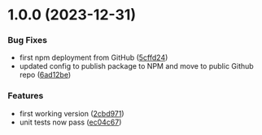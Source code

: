 # 1.0.0 (2023-12-31)


### Bug Fixes

* first npm deployment from GitHub ([5cffd24](https://github.com/rxtoolkit/fs/commit/5cffd2488fca948a4d58d2eb408b6a271c30d61f))
* updated config to publish package to NPM and move to public Github repo ([6ad12be](https://github.com/rxtoolkit/fs/commit/6ad12be622c8b984ec5b291a9456ca54ab315e39))


### Features

* first working version ([2cbd971](https://github.com/rxtoolkit/fs/commit/2cbd9718cc787dd48570edd77f9d8ddf8453a239))
* unit tests now pass ([ec04c67](https://github.com/rxtoolkit/fs/commit/ec04c675a8de01f1f5394c0c3962d5264e16e268))
